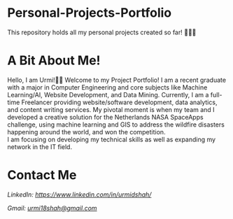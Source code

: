 # Personal-Projects-Portfolio
This repository holds all my personal projects created so far! 👩🏽‍💻



# A Bit About Me!
Hello, I am Urmi!👋🏼 
Welcome to my Project Portfolio! I am a recent graduate with a major in Computer Engineering and core subjects like Machine Learning/AI, Website Development, and Data Mining. Currently, I am a full-time Freelancer providing website/software development, data analytics, and content writing services. My pivotal moment is when my team and I developed a creative solution for the Netherlands NASA SpaceApps challenge, using machine learning and GIS to address the wildfire disasters happening around the world, and won the competition.  
I am focusing on developing my technical skills as well as expanding my network in the IT field.


# Contact Me
*LinkedIn: https://www.linkedin.com/in/urmidshah/*

*Gmail: urmi18shah@gmail.com*



